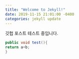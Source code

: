 ```yaml
---
title: "Welcome to Jekyll!"
date: 2019-11-15 21:01:00 -0400
categories: jekyll update
---
```


깃헙 포스트 테스트 중입니다.

```java
public void test(){
return a+b;
}
```
